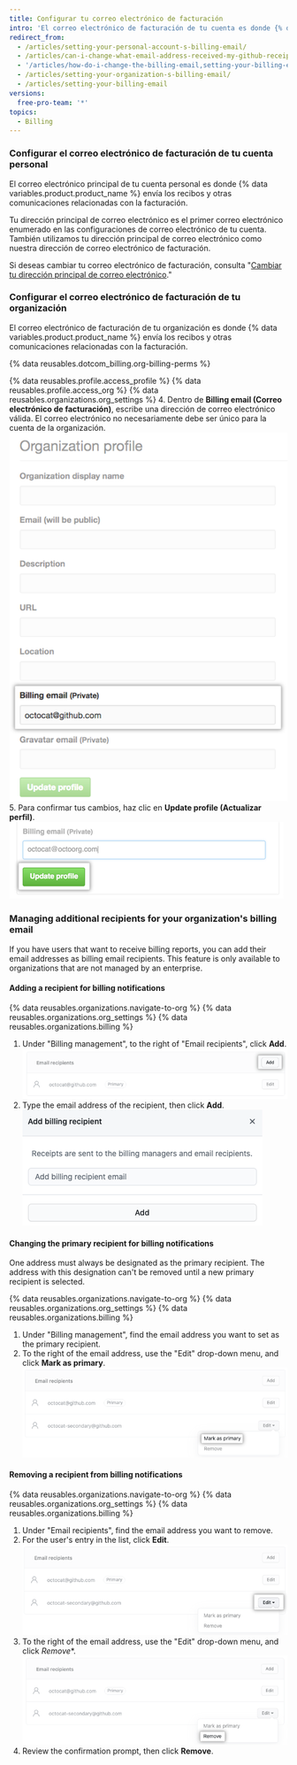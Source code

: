 ```yaml
---
title: Configurar tu correo electrónico de facturación
intro: 'El correo electrónico de facturación de tu cuenta es donde {% data variables.product.product_name %} envía los recibos y otras comunicaciones relacionadas con la facturación.'
redirect_from:
  - /articles/setting-your-personal-account-s-billing-email/
  - /articles/can-i-change-what-email-address-received-my-github-receipt/
  - '/articles/how-do-i-change-the-billing-email,setting-your-billing-email/'
  - /articles/setting-your-organization-s-billing-email/
  - /articles/setting-your-billing-email
versions:
  free-pro-team: '*'
topics:
  - Billing
---
```


### Configurar el correo electrónico de facturación de tu cuenta personal

El correo electrónico principal de tu cuenta personal es donde {% data variables.product.product_name %} envía los recibos y otras comunicaciones relacionadas con la facturación.

Tu dirección principal de correo electrónico es el primer correo electrónico enumerado en las configuraciones de correo electrónico de tu cuenta. También utilizamos tu dirección principal de correo electrónico como nuestra dirección de correo electrónico de facturación.

Si deseas cambiar tu correo electrónico de facturación, consulta "[Cambiar tu dirección principal de correo electrónico](/articles/changing-your-primary-email-address)."

### Configurar el correo electrónico de facturación de tu organización

El correo electrónico de facturación de tu organización es donde {% data variables.product.product_name %} envía los recibos y otras comunicaciones relacionadas con la facturación.

{% data reusables.dotcom_billing.org-billing-perms %}

{% data reusables.profile.access_profile %}
{% data reusables.profile.access_org %}
{% data reusables.organizations.org_settings %}
4. Dentro de **Billing email (Correo electrónico de facturación)**, escribe una dirección de correo electrónico válida. El correo electrónico no necesariamente debe ser único para la cuenta de la organización. ![Casilla de texto para el correo electrónico de facturación](/assets/images/help/settings/org-billing-email.png)
5. Para confirmar tus cambios, haz clic en **Update profile (Actualizar perfil)**. ![Botón Actualizar perfil](/assets/images/help/settings/update-profile-button.png)

### Managing additional recipients for your organization's billing email

If you have users that want to receive billing reports, you can add their email addresses as billing email recipients. This feature is only available to organizations that are not managed by an enterprise.

#### Adding a recipient for billing notifications

{% data reusables.organizations.navigate-to-org %}
{% data reusables.organizations.org_settings %}
{% data reusables.organizations.billing %}
1. Under "Billing management", to the right of "Email recipients", click **Add**. ![Add recipient](/assets/images/help/billing/billing-add-email-recipient.png)
1. Type the email address of the recipient, then click **Add**. ![Add recipient modal](/assets/images/help/billing/billing-add-email-recipient-modal.png)

#### Changing the primary recipient for billing notifications

One address must always be designated as the primary recipient. The address with this designation can't be removed until a new primary recipient is selected.

{% data reusables.organizations.navigate-to-org %}
{% data reusables.organizations.org_settings %}
{% data reusables.organizations.billing %}
1. Under "Billing management", find the email address you want to set as the primary recipient.
1. To the right of the email address, use the "Edit" drop-down menu, and click **Mark as primary**. ![Mark primary recipient](/assets/images/help/billing/billing-change-primary-email-recipient.png)

#### Removing a recipient from billing notifications

{% data reusables.organizations.navigate-to-org %}
{% data reusables.organizations.org_settings %}
{% data reusables.organizations.billing %}
1. Under "Email recipients", find the email address you want to remove.
1. For the user's entry in the list, click **Edit**. ![Edit recipient](/assets/images/help/billing/billing-edit-email-recipient.png)
1. To the right of the email address, use the "Edit" drop-down menu, and click *Remove**. ![Remove recipient](/assets/images/help/billing/billing-remove-email-recipient.png)
1. Review the confirmation prompt, then click **Remove**.
